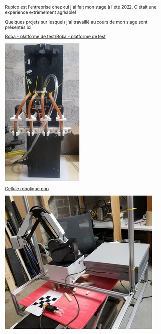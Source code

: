 
 Rupico est l'entreprise chez qui j'ai fait mon stage à l'été 2022. C'était une expérience extrèmement agréable! 

 Quelques projets sur lesquels j'ai travaillé au cours de mon stage sont présentés ici.

[Boba - platforme de test/Boba - platforme de test](Boba%20-%20platforme%20de%20test)

![Figure 6 Prototype d'un distributeur de goutes pour cuisine moléculaire](Boba%20-%20platforme%20de%20test/media/Pasted%20image%2020230416164253.png)

[Cellule robotique pnp](Cellule%20robotique%20pnp)

![Figure 1 Cellule robotique de petite taille](Cellule%20robotique%20pnp/media/Pasted%20image%2020230416164020.png)

